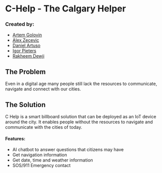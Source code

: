 # C-Help - The Calgary Helper

### Created by:
- [Artem Golovin](https://github.com/awave1)
- [Alex Zecevic](https://github.com/Zeka17)
- [Daniel Artuso](https://github.com/dartuso)
- [Igor Pieters](https://github.com/ipieters)
- [Rakheem Dewji](https://github.com/raksdewji)

## The Problem
Even in a digital age many people still lack the resources to communicate, navigate and connect with our cities. 

## The Solution
C Help is a smart billboard solution that can be deployed as an IoT device around the city.
It enables people without the resources to navigate and communicate with the cities of today.  

#### Features:
- AI chatbot to answer questions that citizens may have
- Get navigation information
- Get date, time and weather information
- SOS/911 Emergency contact


